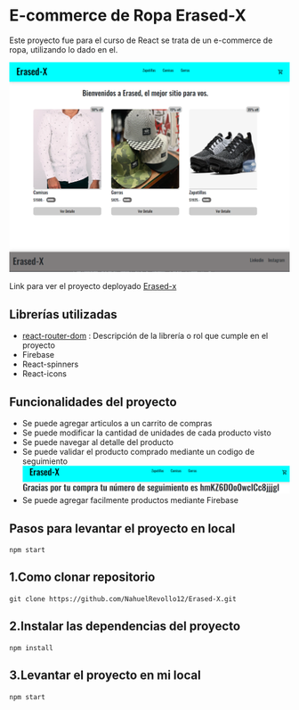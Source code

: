 # E-commerce de Ropa Erased-X

Este proyecto fue para el curso de React se trata de un e-commerce de ropa, utilizando lo dado en el.

![](./public/ErasedHome.png)

Link para ver el proyecto deployado
[Erased-x](http://localhost:3000)

## Librerías utilizadas
-   [react-router-dom](https://reactrouter.com/en/main) : Descripción de la librería o rol que cumple en el proyecto
-   Firebase
-   React-spinners
-   React-icons

## Funcionalidades del proyecto

- Se puede agregar articulos a un carrito de compras
- Se puede modificar la cantidad de unidades de cada producto visto
- Se puede navegar al detalle del producto
- Se puede validar el producto comprado mediante un codigo de seguimiento 
 ![](./public/Comprobante.png)
- Se puede agregar facilmente productos mediante Firebase 

## Pasos para levantar el proyecto en local
```
npm start
```
## 1.Como clonar repositorio

```
git clone https://github.com/NahuelRevollo12/Erased-X.git
```

## 2.Instalar las dependencias del proyecto

```
npm install
```

## 3.Levantar el proyecto en mi local

```
npm start 
```
